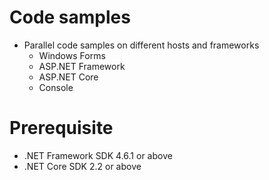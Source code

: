 ﻿# Code samples
- Parallel code samples on different hosts and frameworks 
  - Windows Forms
  - ASP.NET Framework
  - ASP.NET Core
  - Console

# Prerequisite
- .NET Framework SDK 4.6.1 or above
- .NET Core SDK 2.2 or above
